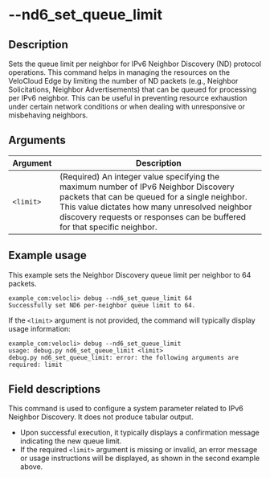 #	--nd6_set_queue_limit <limit>

##	Description
Sets the queue limit per neighbor for IPv6 Neighbor Discovery (ND) protocol operations. This command helps in managing the resources on the VeloCloud Edge by limiting the number of ND packets (e.g., Neighbor Solicitations, Neighbor Advertisements) that can be queued for processing per IPv6 neighbor. This can be useful in preventing resource exhaustion under certain network conditions or when dealing with unresponsive or misbehaving neighbors.

##  Arguments
| Argument | Description |
|---|---|
| `<limit>` | (Required) An integer value specifying the maximum number of IPv6 Neighbor Discovery packets that can be queued for a single neighbor. This value dictates how many unresolved neighbor discovery requests or responses can be buffered for that specific neighbor. |

##  Example usage
This example sets the Neighbor Discovery queue limit per neighbor to 64 packets.
```
example_com:velocli> debug --nd6_set_queue_limit 64
Successfully set ND6 per-neighbor queue limit to 64.
```
If the `<limit>` argument is not provided, the command will typically display usage information:
```
example_com:velocli> debug --nd6_set_queue_limit
usage: debug.py nd6_set_queue_limit <limit>
debug.py nd6_set_queue_limit: error: the following arguments are required: limit
```

##  Field descriptions
This command is used to configure a system parameter related to IPv6 Neighbor Discovery. It does not produce tabular output.
*   Upon successful execution, it typically displays a confirmation message indicating the new queue limit.
*   If the required `<limit>` argument is missing or invalid, an error message or usage instructions will be displayed, as shown in the second example above.